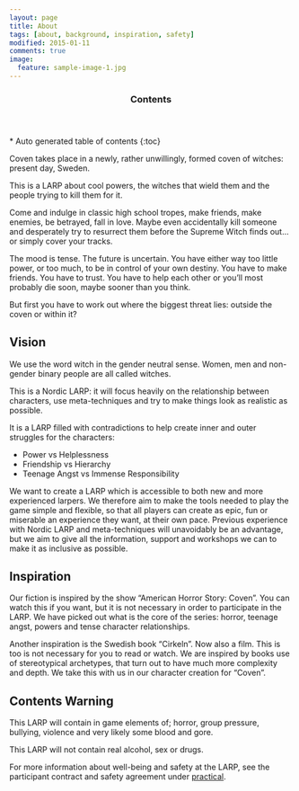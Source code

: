 ```yaml
---
layout: page
title: About
tags: [about, background, inspiration, safety]
modified: 2015-01-11
comments: true
image:
  feature: sample-image-1.jpg
---
```


<section id="table-of-contents" class="toc">
  <header>
    <h3>Contents</h3>
  </header>
<div id="drawer" markdown="1">
*  Auto generated table of contents
{:toc}
</div>
</section><!-- /#table-of-contents -->

Coven takes place in a newly, rather unwillingly, formed coven of witches: present day, Sweden. 

This is a LARP about cool powers, the witches that wield them and the people trying to kill them for it.

Come and indulge in classic high school tropes, make friends, make enemies, be betrayed, fall in love. Maybe even accidentally kill someone and desperately try to resurrect them before the Supreme Witch finds out... or simply cover your tracks.

The mood is tense. The future is uncertain. You have either way too little power, or too much, to be in control of your own destiny. You have to make friends. You have to trust. You have to help each other or you’ll most probably die soon, maybe sooner than you think.

But first you have to work out where the biggest threat lies: outside the coven or within it?

## Vision

We use the word witch in the gender neutral sense. Women, men and non-gender binary people are all called witches.

This is a Nordic LARP: it will focus heavily on the relationship between characters, use meta-techniques and try to make things look as realistic as possible. 

It is a LARP filled with contradictions to help create inner and outer struggles for the characters:

* Power vs Helplessness
* Friendship vs Hierarchy
* Teenage Angst vs Immense Responsibility

We want to create a LARP which is accessible to both new and more experienced larpers. We therefore aim to make the tools needed to play the game simple and flexible, so that all players can create as epic, fun or miserable an experience they want, at their own pace. Previous experience with Nordic LARP and meta-techniques will unavoidably be an advantage, but we aim to give all the information, support and workshops we can to make it as inclusive as possible.

## Inspiration

Our fiction is inspired by the show “American Horror Story: Coven”. You can watch this if you want, but it is not necessary in order to participate in the LARP. We have picked out what is the core of the series: horror, teenage angst, powers and tense character relationships.

Another inspiration is the Swedish book “Cirkeln”. Now also a film. This is too is not necessary for you to read or watch. We are inspired by books use of stereotypical archetypes, that turn out to have much more complexity and depth. We take this with us in our character creation for “Coven”.

## Contents Warning

This LARP will contain in game elements of; horror, group pressure, bullying, violence and very likely some blood and gore.

This LARP will not contain real alcohol, sex or drugs.

For more information about well-being and safety at the LARP, see the participant contract and safety agreement under [practical](/practical/).
